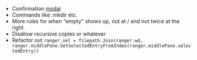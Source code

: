 - Confirmation [modal](https://github.com/rivo/tview/blob/master/demos/modal/main.go)
- Commands like :mkdir etc.
- More rules for when "empty" shows up, not at / and not twice at the right
- Disallow recursive copies or whatever
- Refactor out `ranger.sel = filepath.Join(ranger.wd, ranger.middlePane.GetSelectedEntryFromIndex(ranger.middlePane.selectedEntry))`
